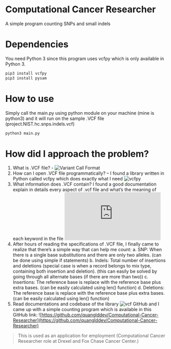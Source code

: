 # Computational Cancer Researcher
A simple program counting SNPs and small indels

# Dependencies
You need Python 3 since this program uses vcfpy which is only available in Python 3.
``` bash
pip3 install vcfpy
pip3 install pysam
```

# How to use
Simply call the main.py using python module on your machine (mine is python3) and it will run on the sample .VCF file (project.NIST.hc.snps.indels.vcf)
``` bash
python3 main.py
```

# How did I approach the problem?
1.	What is .VCF file? - ![Variant Call Format](https://en.wikipedia.org/wiki/Variant_Call_Format)
2.	How can I open .VCF file programmatically? – I found a library written in Python called vcfpy which does exactly what I need ![vcfpy](https://pypi.org/project/vcfpy/)
3.	What information does .VCF contain? I found a good documentation explain in details every aspect of .vcf file and what’s the meaning of each keyword in the file ![VCF v4.2 Specs](https://samtools.github.io/hts-specs/VCFv4.2.pdf)
4.	After hours of reading the specifications of .VCF file, I finally came to realize that there’s a simple way that can help me count:
a.	SNP: When there is a single base substitutions and there are only two alleles. (can be done using simple if statements)
b.	Indels: Total number of insertions and deletions (special case is when a record belongs to mix type, containing both insertion and deletion). (this can easily be solved by going through all alternate bases (if there are more than two))
c.	Insertions: The reference base is replace with the reference base plus extra bases. (can be easily calculated using len() function)
d.	Deletions: The reference base is replace with the reference base plus extra bases. (can be easily calculated using len() function)
5.	Read documentations and codebase of the library ![vcf GitHub](https://github.com/bihealth/vcfpy) and I came up with a simple counting program which is available in this GitHub link: ![https://github.com/quanglddev/Computational-Cancer-Researcher](https://github.com/quanglddev/Computational-Cancer-Researcher)


> This is used as an application for employment (Computational Cancer Researcher role at Drexel and Fox Chase Cancer Center.)
